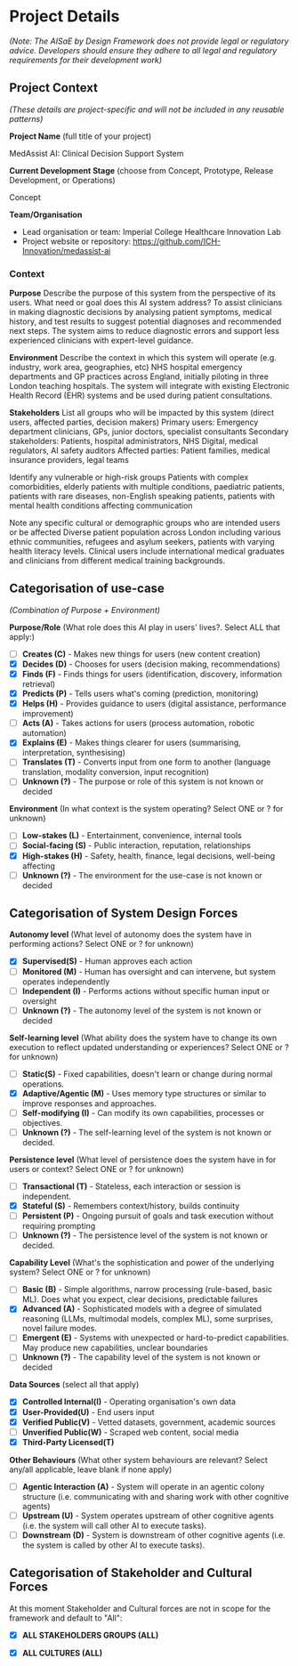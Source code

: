 # Project Details
*(Note: The AISaE by Design Framework does not provide legal or regulatory advice. Developers should ensure they adhere to all legal and regulatory requirements for their development work)*


## Project Context
*(These details are project-specific and will not be included in any reusable patterns)*

**Project Name** (full title of your project)
<!--%PROJ_NAME-->MedAssist AI: Clinical Decision Support System

**Current Development Stage** (choose from Concept, Prototype, Release Development, or Operations)
<!--%CURRENT_STAGE-->Concept

**Team/Organisation**
- Lead organisation or team: Imperial College Healthcare Innovation Lab
- Project website or repository: https://github.com/ICH-Innovation/medassist-ai

### Context

**Purpose**
Describe the purpose of this system from the perspective of its users. What need or goal does this AI system address?
To assist clinicians in making diagnostic decisions by analysing patient symptoms, medical history, and test results to suggest potential diagnoses and recommended next steps. The system aims to reduce diagnostic errors and support less experienced clinicians with expert-level guidance.

**Environment**
Describe the context in which this system will operate (e.g. industry, work area, geographies, etc)
NHS hospital emergency departments and GP practices across England, initially piloting in three London teaching hospitals. The system will integrate with existing Electronic Health Record (EHR) systems and be used during patient consultations.

**Stakeholders**
List all groups who will be impacted by this system (direct users, affected parties, decision makers)
Primary users: Emergency department clinicians, GPs, junior doctors, specialist consultants
Secondary stakeholders: Patients, hospital administrators, NHS Digital, medical regulators, AI safety auditors
Affected parties: Patient families, medical insurance providers, legal teams

Identify any vulnerable or high-risk groups
Patients with complex comorbidities, elderly patients with multiple conditions, paediatric patients, patients with rare diseases, non-English speaking patients, patients with mental health conditions affecting communication

Note any specific cultural or demographic groups who are intended users or be affected
Diverse patient population across London including various ethnic communities, refugees and asylum seekers, patients with varying health literacy levels. Clinical users include international medical graduates and clinicians from different medical training backgrounds.

## Categorisation of use-case

*(Combination of Purpose + Environment)*

**Purpose/Role** (What role does this AI play in users' lives?. Select ALL that apply:)
<!--%PURPOSE_CODE-->
- [ ] **Creates (C)** - Makes new things for users (new content creation)
- [x] **Decides (D)** - Chooses for users (decision making, recommendations)
- [x] **Finds (F)** - Finds things for users (identification, discovery, information retrieval)
- [x] **Predicts (P)** - Tells users what's coming (prediction, monitoring)
- [x] **Helps (H)** - Provides guidance to users (digital assistance, performance improvement)
- [ ] **Acts (A)** - Takes actions for users (process automation, robotic automation)
- [x] **Explains (E)** - Makes things clearer for users (summarising, interpretation, synthesising)
- [ ] **Translates (T)** - Converts input from one form to another (language translation, modality conversion, input recognition)
- [ ] **Unknown (?)** - The purpose or role of this system is not known or decided

**Environment** (In what context is the system operating? Select ONE or ? for unknown)
<!--%ENVIRONMENT_CODE-->
- [ ] **Low-stakes (L)** - Entertainment, convenience, internal tools
- [ ] **Social-facing (S)** - Public interaction, reputation, relationships
- [x] **High-stakes (H)** - Safety, health, finance, legal decisions, well-being affecting
- [ ] **Unknown (?)** - The environment for the use-case is not known or decided

## Categorisation of System Design Forces

**Autonomy level** (What level of autonomy does the system have in performing actions? Select ONE or ? for unknown)
<!--%AUTONOMY_CODE-->
- [x] **Supervised(S)** - Human approves each action
- [ ] **Monitored (M)** - Human has oversight and can intervene, but system operates independently
- [ ] **Independent (I)** - Performs actions without specific human input or oversight
- [ ] **Unknown (?)** - The autonomy level of the system is not known or decided

**Self-learning level** (What ability does the system have to change its own execution to reflect updated understanding or experiences? Select ONE or ? for unknown)
<!--%SELF_LEARNING_CODE-->
- [ ] **Static(S)** - Fixed capabilities, doesn't learn or change during normal operations.
- [x] **Adaptive/Agentic (M)** - Uses memory type structures or similar to improve responses and approaches.
- [ ] **Self-modifying (I)** - Can modify its own capabilities, processes or objectives.
- [ ] **Unknown (?)** - The self-learning level of the system is not known or decided.

**Persistence level** (What level of persistence does the system have in for users or context? Select ONE or ? for unknown)
<!--%PERSISTENCE_CODE-->
- [ ] **Transactional (T)** - Stateless, each interaction or session is independent.
- [x] **Stateful (S)** - Remembers context/history, builds continuity
- [ ] **Persistent (P)** - Ongoing pursuit of goals and task execution without requiring prompting
- [ ] **Unknown (?)** - The persistence level of the system is not known or decided.

**Capability Level** (What's the sophistication and power of the underlying system? Select ONE or ? for unknown)
<!--%CAPABILITY_CODE-->
- [ ] **Basic (B)** - Simple algorithms, narrow processing (rule-based, basic ML). Does what you expect, clear decisions, predictable failures
- [x] **Advanced (A)** - Sophisticated models with a degree of simulated reasoning (LLMs, multimodal models, complex ML), some surprises, novel failure modes. 
- [ ] **Emergent (E)** - Systems with unexpected or hard-to-predict capabilities. May produce new capabilities, unclear boundaries 
- [ ] **Unknown (?)** - The capability level of the system is not known or decided

**Data Sources** (select all that apply)
<!--%DATA_CODE-->
- [x] **Controlled Internal(I)** - Operating organisation's own data
- [x] **User-Provided(U)** - End users input
- [x] **Verified Public(V)** - Vetted datasets, government, academic sources
- [ ] **Unverified Public(W)** - Scraped web content, social media
- [x] **Third-Party Licensed(T)**

**Other Behaviours** (What other system behaviours are relevant? Select any/all applicable, leave blank if none apply)
<!--%OTHER_SYS_CODE-->
- [ ] **Agentic Interaction (A)** - System will operate in an agentic colony structure (i.e. communicating with and sharing work with other cognitive agents)
- [ ] **Upstream (U)** - System operates upstream of other cognitive agents (i.e. the system will call other AI to execute tasks).
- [ ] **Downstream (D)** - System is downstream of other cognitive agents (i.e. the system is called by other AI to execute tasks).

## Categorisation of Stakeholder and Cultural Forces

At this moment Stakeholder and Cultural forces are not in scope for the framework and default to "All":

<!--%CAPABILITY_CODE-->
- [X] **ALL STAKEHOLDERS GROUPS (ALL)**

<!--%CULTURES_CODE-->
- [X] **ALL CULTURES (ALL)**